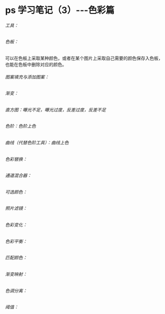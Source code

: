 # ps 学习笔记（3）---色彩篇

###### 工具：

###### 色板：

可以在色板上采取某种颜色，或者在某个图片上采取自己需要的颜色保存入色板，也能在色板中删除对应的颜色。

###### 图案填充与添加图案：

###### 渐变：

###### 直方图：曝光不足，曝光过度，反差过度，反差不足

###### 色阶：色阶上色

###### 曲线（代替色阶工具）：曲线上色

###### 色彩替换：

###### 通道混合器：

###### 可选颜色：

###### 照片滤镜：

###### 色彩变化：

###### 色彩平衡：

###### 匹配颜色：

###### 渐变映射：

###### 色调分离：

###### 阈值：